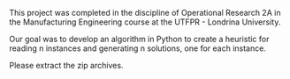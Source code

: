 This project was completed in the discipline of Operational Research 2A in the Manufacturing Engineering course at the UTFPR - Londrina University.

Our goal was to develop an algorithm in Python to create a heuristic for reading n instances and generating n solutions, one for each instance.

Please extract the zip archives.